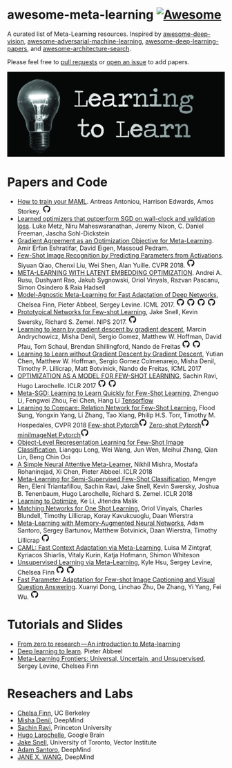 # awesome-meta-learning [![Awesome](https://awesome.re/badge.svg)](https://awesome.re)

A curated list of Meta-Learning resources. Inspired by [awesome-deep-vision](https://github.com/kjw0612/awesome-deep-vision), [awesome-adversarial-machine-learning](https://github.com/yenchenlin/awesome-adversarial-machine-learning), [awesome-deep-learning-papers](https://github.com/terryum/awesome-deep-learning-papers), and [awesome-architecture-search](https://github.com/markdtw/awesome-architecture-search).

Please feel free to [pull requests](https://github.com/dragen1860/awesome-meta-learning/pulls) or [open an issue](https://github.com/dragen1860/awesome-meta-learning/issues) to add papers.
 

![learning2learn](learning2learn.jpg)

# Papers and Code
* [How to train your MAML](https://arxiv.org/abs/1810.09502). Antreas Antoniou, Harrison Edwards, Amos Storkey.
[![Code](github.jpg)](https://github.com/AntreasAntoniou/HowToTrainYourMAMLPytorch)
* [Learned optimizers that outperform SGD on wall-clock and validation loss](https://arxiv.org/abs/1810.10180). Luke Metz, Niru Maheswaranathan, Jeremy Nixon, C. Daniel Freeman, Jascha Sohl-Dickstein
* [Gradient Agreement as an Optimization Objective for Meta-Learning](https://arxiv.org/pdf/1810.08178.pdf). Amir Erfan Eshratifar, David Eigen, Massoud Pedram. 
* [Few-Shot Image Recognition by Predicting Parameters from Activations](https://arxiv.org/abs/1706.03466). Siyuan Qiao, Chenxi Liu, Wei Shen, Alan Yuille. CVPR 2018.
[![Code](github.jpg)](https://github.com/joe-siyuan-qiao/FewShot-CVPR)
* [META-LEARNING WITH LATENT EMBEDDING OPTIMIZATION](https://arxiv.org/pdf/1807.05960.pdf). Andrei A. Rusu, Dushyant Rao, Jakub Sygnowski, Oriol Vinyals, Razvan Pascanu, Simon Osindero & Raia Hadsell
* [Model-Agnostic Meta-Learning for Fast Adaptation of Deep Networks](https://arxiv.org/abs/1703.03400), Chelsea Finn, Pieter Abbeel, Sergey Levine. ICML 2017.
[![Code](github.jpg)](https://github.com/cbfinn/maml) [![Code](github.jpg)](https://github.com/cbfinn/maml_rl) [![Code](github.jpg)](https://github.com/dragen1860/MAML-Pytorch) [![Code](github.jpg)](https://github.com/tristandeleu/pytorch-maml-rl)
* [Prototypical Networks for Few-shot Learning](https://arxiv.org/abs/1703.05175), Jake Snell, Kevin Swersky, Richard S. Zemel. NIPS 2017. 
[![Code](github.jpg)](https://github.com/jakesnell/prototypical-networks)
* [Learning to learn by gradient descent by gradient descent](https://arxiv.org/abs/1606.04474), Marcin Andrychowicz, Misha Denil, Sergio Gomez, Matthew W. Hoffman, David Pfau, Tom Schaul, Brendan Shillingford, Nando de Freitas
[![Code](github.jpg)](https://github.com/deepmind/learning-to-learn) 
[![Code](github.jpg)](https://becominghuman.ai/paper-repro-learning-to-learn-by-gradient-descent-by-gradient-descent-6e504cc1c0de)
* [Learning to Learn without Gradient Descent by Gradient Descent](http://proceedings.mlr.press/v70/chen17e/chen17e.pdf), Yutian Chen, Matthew W. Hoffman, Sergio Gomez Colmenarejo, Misha Denil, Timothy P. Lillicrap,
Matt Botvinick, Nando de Freitas, ICML 2017
* [OPTIMIZATION AS A MODEL FOR FEW-SHOT LEARNING](https://openreview.net/pdf?id=rJY0-Kcll), Sachin Ravi, Hugo Larochelle. ICLR 2017
[![Code](github.jpg)](https://github.com/twitter/meta-learning-lstm) 
[![Code](github.jpg)](https://github.com/gitabcworld/FewShotLearning) 
* [Meta-SGD: Learning to Learn Quickly for Few-Shot Learning](https://arxiv.org/abs/1707.09835), Zhenguo Li, Fengwei Zhou, Fei Chen, Hang Li
[Tensorflow](https://github.com/foolyc/Meta-SGD)
* [Learning to Compare: Relation Network for Few-Shot Learning](https://arxiv.org/abs/1711.06025), Flood Sung, Yongxin Yang, Li Zhang, Tao Xiang, Philip H.S. Torr, Timothy M. Hospedales, CVPR 2018
[Few-shot Pytorch![Code](github.jpg)](https://github.com/floodsung/LearningToCompare_FSL)
[Zero-shot Pytorch![Code](github.jpg)](https://github.com/lzrobots/LearningToCompare_ZSL)
[miniImageNet Pytorch![Code](github.jpg)](https://github.com/dragen1860/LearningToCompare-Pytorch)
* [Object-Level Representation Learning for Few-Shot Image Classification](https://arxiv.org/abs/1805.10777), Liangqu Long, Wei Wang, Jun Wen, Meihui Zhang, Qian Lin, Beng Chin Ooi
* [A Simple Neural Attentive Meta-Learner](https://arxiv.org/abs/1707.03141), Nikhil Mishra, Mostafa Rohaninejad, Xi Chen, Pieter Abbeel. ICLR 2018
* [Meta-Learning for Semi-Supervised Few-Shot Classification](https://openreview.net/forum?id=HJcSzz-CZ), Mengye Ren, Eleni Triantafillou, Sachin Ravi, Jake Snell, Kevin Swersky, Joshua B. Tenenbaum, Hugo Larochelle, Richard S. Zemel. ICLR 2018
* [Learning to Optimize](https://arxiv.org/abs/1606.01885), Ke Li, Jitendra Malik
* [Matching Networks for One Shot Learning](https://arxiv.org/abs/1606.04080), Oriol Vinyals, Charles Blundell, Timothy Lillicrap, Koray Kavukcuoglu, Daan Wierstra
* [Meta-Learning with Memory-Augmented Neural Networks](http://proceedings.mlr.press/v48/santoro16.pdf), Adam Santoro, Sergey Bartunov, Matthew Botvinick, Daan Wierstra, Timothy Lillicrap
[![Code](github.jpg)](https://github.com/tristandeleu/ntm-one-shot)
* [CAML: Fast Context Adaptation via Meta-Learning](https://arxiv.org/abs/1810.03642), Luisa M Zintgraf, Kyriacos Shiarlis, Vitaly Kurin, Katja Hofmann, Shimon Whiteson
* [Unsupervised Learning via Meta-Learning](https://arxiv.org/pdf/1810.02334.pdf), Kyle Hsu, Sergey Levine, Chelsea Finn
[![Code](github.jpg)](https://github.com/hsukyle/cactus-maml)
[![Code](github.jpg)](https://github.com/hsukyle/cactus-protonets)
* [Fast Parameter Adaptation for Few-shot Image Captioning and Visual Question Answering](http://xuanyidong.com/pdf/FPAIT-MM-18.pdf). Xuanyi Dong, Linchao Zhu, De Zhang, Yi Yang, Fei Wu. [![Code](github.jpg)](https://github.com/D-X-Y/FPAIT)


# Tutorials and Slides
* [From zero to research — An introduction to Meta-learning](https://medium.com/huggingface/from-zero-to-research-an-introduction-to-meta-learning-8e16e677f78a)
* [Deep learning to learn](https://www.dropbox.com/s/j7coq7rz6ig5f6n/2018_08_02_Amazon-SF-ML-Meetup-Abbeel-final.pdf?dl=0). Pieter Abbeel
* [Meta-Learning Frontiers: Universal, Uncertain, and Unsupervised](http://people.eecs.berkeley.edu/~cbfinn/_files/metalearning_frontiers_2018_small.pdf), Sergey Levine, Chelsea Finn

# Reseachers and Labs
* [Chelsa Finn](http://people.eecs.berkeley.edu/~cbfinn/), UC Berkeley
* [Misha Denil](http://mdenil.com/), DeepMind
* [Sachin Ravi](http://www.cs.princeton.edu/~sachinr/), Princeton University
* [Hugo Larochelle](https://ai.google/research/people/105144), Google Brain
* [Jake Snell](http://www.cs.toronto.edu/~jsnell/), University of Toronto, Vector Institute
* [Adam Santoro](https://scholar.google.com/citations?hl=en&user=evIkDWoAAAAJ&view_op=list_works&sortby=pubdate), DeepMind
* [JANE X. WANG](http://www.janexwang.com/), DeepMind
